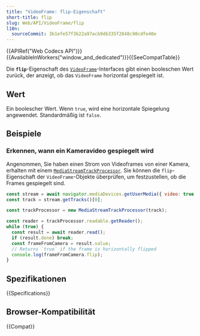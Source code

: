 ```yaml
---
title: "VideoFrame: flip-Eigenschaft"
short-title: flip
slug: Web/API/VideoFrame/flip
l10n:
  sourceCommit: 3b1efe57f3b22a97acb9db335f2848c90cdfe40e
---
```


{{APIRef("Web Codecs API")}}{{AvailableInWorkers("window_and_dedicated")}}{{SeeCompatTable}}

Die **`flip`**-Eigenschaft des [`VideoFrame`](/de/docs/Web/API/VideoFrame)-Interfaces gibt einen booleschen Wert zurück, der anzeigt, ob das `VideoFrame` horizontal gespiegelt ist.

## Wert

Ein boolescher Wert. Wenn `true`, wird eine horizontale Spiegelung angewendet. Standardmäßig ist `false`.

## Beispiele

### Erkennen, wann ein Kameravideo gespiegelt wird

Angenommen, Sie haben einen Strom von Videoframes von einer Kamera, erhalten mit einem [`MediaStreamTrackProcessor`](/de/docs/Web/API/MediaStreamTrackProcessor). Sie können die `flip`-Eigenschaft der `VideoFrame`-Objekte überprüfen, um festzustellen, ob die Frames gespiegelt sind.

```js
const stream = await navigator.mediaDevices.getUserMedia({ video: true });
const track = stream.getTracks()[0];

const trackProcessor = new MediaStreamTrackProcessor(track);

const reader = trackProcessor.readable.getReader();
while (true) {
  const result = await reader.read();
  if (result.done) break;
  const frameFromCamera = result.value;
  // Returns `true` if the frame is horizontally flipped
  console.log(frameFromCamera.flip);
}
```

## Spezifikationen

{{Specifications}}

## Browser-Kompatibilität

{{Compat}}

